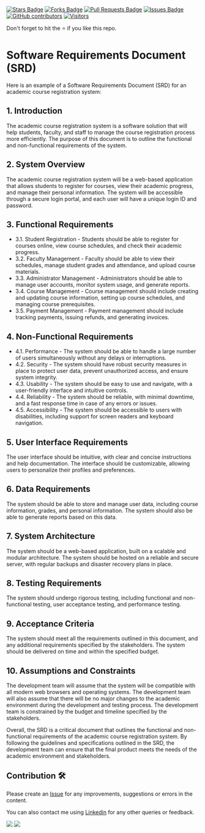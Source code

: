 <a href="https://github.com/drshahizan/software-engineering/stargazers"><img src="https://img.shields.io/github/stars/drshahizan/software-engineering" alt="Stars Badge"/></a>
<a href="https://github.com/drshahizan/software-engineering/network/members"><img src="https://img.shields.io/github/forks/drshahizan/software-engineering" alt="Forks Badge"/></a>
<a href="https://github.com/drshahizan/software-engineering/pulls"><img src="https://img.shields.io/github/issues-pr/drshahizan/software-engineering" alt="Pull Requests Badge"/></a>
<a href="https://github.com/drshahizan/software-engineering"><img src="https://img.shields.io/github/issues/drshahizan/software-engineering" alt="Issues Badge"/></a>
<a href="https://github.com/drshahizan/software-engineering/graphs/contributors"><img alt="GitHub contributors" src="https://img.shields.io/github/contributors/drshahizan/software-engineering?color=2b9348"></a>
[![Visitors](https://api.visitorbadge.io/api/visitors?path=https%3A%2F%2Fgithub.com%2Fdrshahizan%2Fsoftware-engineering&countColor=%23263759&style=plastic)](https://visitorbadge.io/status?path=https%3A%2F%2Fgithub.com%2Fdrshahizan%2Fsoftware-engineering)


Don't forget to hit the :star: if you like this repo.

# Software Requirements Document (SRD)

Here is an example of a Software Requirements Document (SRD) for an academic course registration system:

## 1. Introduction
The academic course registration system is a software solution that will help students, faculty, and staff to manage the course registration process more efficiently. The purpose of this document is to outline the functional and non-functional requirements of the system.

## 2. System Overview
The academic course registration system will be a web-based application that allows students to register for courses, view their academic progress, and manage their personal information. The system will be accessible through a secure login portal, and each user will have a unique login ID and password.

## 3. Functional Requirements
- 3.1. Student Registration - Students should be able to register for courses online, view course schedules, and check their academic progress.
- 3.2. Faculty Management - Faculty should be able to view their schedules, manage student grades and attendance, and upload course materials.
- 3.3. Administrator Management - Administrators should be able to manage user accounts, monitor system usage, and generate reports.
- 3.4. Course Management - Course management should include creating and updating course information, setting up course schedules, and managing course prerequisites.
- 3.5. Payment Management - Payment management should include tracking payments, issuing refunds, and generating invoices.

## 4. Non-Functional Requirements
- 4.1. Performance - The system should be able to handle a large number of users simultaneously without any delays or interruptions.
- 4.2. Security - The system should have robust security measures in place to protect user data, prevent unauthorized access, and ensure system integrity.
- 4.3. Usability - The system should be easy to use and navigate, with a user-friendly interface and intuitive controls.
- 4.4. Reliability - The system should be reliable, with minimal downtime, and a fast response time in case of any errors or issues.
- 4.5. Accessibility - The system should be accessible to users with disabilities, including support for screen readers and keyboard navigation.

## 5. User Interface Requirements
The user interface should be intuitive, with clear and concise instructions and help documentation. The interface should be customizable, allowing users to personalize their profiles and preferences.

## 6. Data Requirements
The system should be able to store and manage user data, including course information, grades, and personal information. The system should also be able to generate reports based on this data.

## 7. System Architecture
The system should be a web-based application, built on a scalable and modular architecture. The system should be hosted on a reliable and secure server, with regular backups and disaster recovery plans in place.

## 8. Testing Requirements
The system should undergo rigorous testing, including functional and non-functional testing, user acceptance testing, and performance testing.

## 9. Acceptance Criteria
The system should meet all the requirements outlined in this document, and any additional requirements specified by the stakeholders. The system should be delivered on time and within the specified budget.

## 10. Assumptions and Constraints
The development team will assume that the system will be compatible with all modern web browsers and operating systems. The development team will also assume that there will be no major changes to the academic environment during the development and testing process. The development team is constrained by the budget and timeline specified by the stakeholders.

Overall, the SRD is a critical document that outlines the functional and non-functional requirements of the academic course registration system. By following the guidelines and specifications outlined in the SRD, the development team can ensure that the final product meets the needs of the academic environment and stakeholders.

## Contribution 🛠️
Please create an [Issue](https://github.com/drshahizan/software-engineering/issues) for any improvements, suggestions or errors in the content.

You can also contact me using [Linkedin](https://www.linkedin.com/in/drshahizan/) for any other queries or feedback.

![](https://komarev.com/ghpvc/?username=drshahizan&label=Views&color=0e75b6&style=flat)
![](https://hit.yhype.me/github/profile?user_id=81284918)



